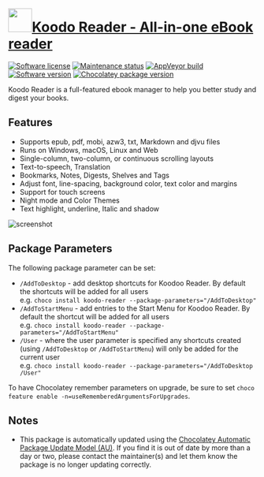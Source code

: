 # [<img src="https://cdn.jsdelivr.net/gh/dgalbraith/chocolatey-packages@d1474eaa642bfb53bc936d7c15ddfdff8b6e6ed2/icons/koodo-reader.png" width="48" height="48" />Koodo Reader - All-in-one eBook reader](https://chocolatey.org/packages/koodo-reader)

[![Software license](https://img.shields.io/github/license/troyeguo/koodo-reader)](https://github.com/troyeguo/koodo-reader/blob/master/LICENSE)
[![Maintenance status](https://img.shields.io/badge/maintained%3F-yes-green.svg)](https://gitHub.com/dgalbraith/chocolatey-packages/graphs/commit-activity)
[![AppVeyor build](https://img.shields.io/appveyor/ci/dgalbraith/chocolatey-packages)](https://ci.appveyor.com/project/dgalbraith/chocolatey-packages)
[![Software version](https://img.shields.io/badge/Source-v1.3.1-blue.svg)](https://github.com/troyeguo/koodo-reader/releases/tag/v1.3.1)
[![Chocolatey package version](https://img.shields.io/chocolatey/v/koodo-reader?label=Chocolatey)](https://chocolatey.org/packages/koodo-reader)

Koodo Reader is a full-featured ebook manager to help you better study and digest your books.

## Features

* Supports epub, pdf, mobi, azw3, txt, Markdown and djvu files
* Runs on Windows, macOS, Linux and Web
* Single-column, two-column, or continuous scrolling layouts
* Text-to-speech, Translation
* Bookmarks, Notes, Digests, Shelves and Tags
* Adjust font, line-spacing, background color, text color and margins
* Support for touch screens
* Night mode and Color Themes
* Text highlight, underline, Italic and shadow

![screenshot](https://cdn.jsdelivr.net/gh/dgalbraith/chocolatey-packages@d1474eaa642bfb53bc936d7c15ddfdff8b6e6ed2/automatic/koodo/screenshot.png)

## Package Parameters

The following package parameter can be set:

* `/AddToDesktop` - add desktop shortcuts for Koodoo Reader.  By default the shortcuts will be added for all users  
e.g. `choco install koodo-reader --package-parameters="/AddToDesktop"`
* `/AddToStartMenu` - add entries to the Start Menu for Koodoo Reader.  By default the shortcut will be added for all
users  
e.g. `choco install koodo-reader --package-parameters="/AddToStartMenu"`
* `/User` - where the user parameter is specified any shortcuts created (using `/AddToDesktop` or `/AddToStartMenu`)
will only be added for the current user  
e.g. `choco install koodo-reader --package-parameters="/AddToDesktop /User"`

To have Chocolatey remember parameters on upgrade, be sure to set `choco feature enable -n=useRememberedArgumentsForUpgrades`.

## Notes

* This package is automatically updated using the [Chocolatey Automatic Package Update Model (AU)](https://github.com/majkinetor/au/blob/master/README.md).
If you find it is out of date by more than a day or two, please contact the maintainer(s) and let them know the package is no longer updating correctly.
